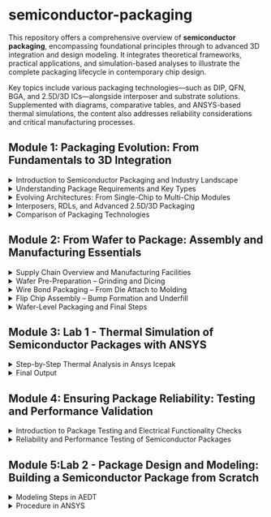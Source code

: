 # semiconductor-packaging

This repository offers a comprehensive overview of **semiconductor packaging**, encompassing foundational principles through to advanced 3D integration and design modeling. It integrates theoretical frameworks, practical applications, and simulation-based analyses to illustrate the complete packaging lifecycle in contemporary chip design.

Key topics include various packaging technologies—such as DIP, QFN, BGA, and 2.5D/3D ICs—alongside interposer and substrate solutions. Supplemented with diagrams, comparative tables, and ANSYS-based thermal simulations, the content also addresses reliability considerations and critical manufacturing processes.


<summary><h2>Module 1: Packaging Evolution: From Fundamentals to 3D Integration </h2></summary>

<details>
<summary>Introduction to Semiconductor Packaging and Industry Landscape</summary>

### Importance of Semiconductor Packaging

Semiconductor packaging is essential for transitioning a fragile silicon die from a cleanroom environment into real-world electronic systems. Dies produced by foundries like **TSMC, Intel, Samsung**, or **SK Hynix** require protection from corrosion, moisture, and mechanical stress.

#### 🛡️ Core Functions:
1. **Protection** of the die and its circuitry  
2. **Electrical connectivity** to logic boards and system components

A widely used format, such as the **Ball Grid Array (BGA)**, encloses the die in a protective mold and connects it to a substrate via wire bonds, enabling PCB integration.

![image](/images/Screenshot%20(22).png)

#### 🧠 Real-World Example:
In devices like the **iPhone 15**, packaged chips from companies like **Broadcom**, **STMicroelectronics**, **TI**, and **SK Hynix** are integrated on a compact logic board—underscoring the critical role of packaging in system integration.

---

### 🏭 The Semiconductor Value Chain

The industry comprises multiple players with specialized roles:

- **Fabless Companies**: Focus on IC design (e.g., Apple, AMD, Qualcomm)  
- **Foundries**: Fabricate silicon wafers (e.g., TSMC, GlobalFoundries)  
- **OSATs**: Handle packaging and testing (e.g., ASE, Amkor, JCET)  
- **IDMs**: Integrated firms managing design through manufacturing (e.g., Intel, Samsung)

#### 🔁 Workflow:
**Design → Wafer Fabrication → Package & Test → System Assembly**


![image](/images/Screenshot%20(23).png)

</details>

<details>
<summary>Understanding Package Requirements and Key Types</summary>

### 📌 Product Design Considerations

In SoC and board design, selecting an optimal package ensures performance, reliability, and integration. Packaging serves as a structural and functional bridge between the die and the board.

![image](/images/Screenshot%20(25).png)

#### 🔍 Key Selection Criteria:
- **Application-specific** needs (logic, memory, power)  
- **I/O Pin Count**  
- **Thermal Dissipation**  
- **Cost constraints**  
- **Reliability** under stress  
- **Form Factor** and size limits

---

### 🧱 Package Structure Overview

A standard IC package consists of:

- **Die**: The semiconductor core  
- **Carrier**: Routes signals between die and board  
- **PCB**: Final mounting platform  
- **Mold Compound**: Environmental protection

Mounting Types:
- **Through-hole**: e.g., DIP, PGA  
- **Surface-mount (SMT)**: e.g., QFP, QFN, CSP

![image](/images/Screenshot%20(27).png)

---

### 📦 Common Package Categories

- **Through-hole**: DIP, TO, PGA  
- **SMT**: QFN, PBGA, LGA, CSP  
- **Advanced**: MCM (Intel Broadwell), CoWoS (Nvidia H100)

</details>

<details>
<summary>Evolving Architectures: From Single-Chip to Multi-Chip Modules</summary>

### 📦 SoC Packaging Anatomy

Packaging not only safeguards the die but ensures electrical, thermal, and mechanical functionality in SoC systems.

#### 🔹 Leadframe-Based Packages
- **DIP**: Traditional, with wirebonds and external leads  
- **QFN**: Compact with exposed thermal pads  
- **Leadframe CSP & QFP**: Scaled for density and SMT

#### 🔹 Laminate-Based Packages
- **PBGA**: Wirebonded to laminated substrates  
- **Flip Chip PBGA**: Superior signal and thermal performance  
- **LGA, FC-CSP**: Common in modern devices

#### 🔹 Advanced Substrates
- **2D**: Dies placed side-by-side  
- **2.1D**: Adds RDL for better routing  
- **2.3D**: Uses organic interposers  
- **2.5D**: Silicon interposer for high-speed interconnects (e.g., CoWoS)

##### 📌 CoWoS in Practice
Combines HBM and logic SoC on a silicon interposer, used in AI and HPC platforms.

![image](/images/Screenshot%20(28).png)

</details>

<details>
<summary>Interposers, RDLs, and Advanced 2.5D/3D Packaging</summary>

### 📘 Package Architecture & Classification

Modern packages serve single-chip and multi-die systems using complex substrates and interposers.

#### 🏗️ Stack Overview
1. **Semiconductors**: SoCs or chiplets  
2. **Carrier Substrate**: Interface using interposers or thin-film  
3. **PCB**: Final system-level integration

#### 🔀 Multichip Approaches
- **Thin-Film** for compact integration  
- **TSV-less Interposers** for moderate complexity  
- **Passive/Active TSV Interposers** for vertical, high-density interconnects

#### 📦 Integration Levels
- **PBGA**: Single-die  
- **fcCSP**: Flip-chip variant  
- **2D/2.1D**: RDL-enhanced multichip  
- **2.3D–2.5D**: Interposer-enabled  
- **3D**: Full stacking with TSVs

#### 🔧 Example Applications
- **2.5D AI accelerators** with HBM  
- **fcCSP for mobile/IoT**  
- **3D packaging for datacenters and HPC**

![image](/images/Screenshot%20(29).png)

_Source: [Semiconductor Advanced Packaging by John H. Lau](https://www.amazon.com/Semiconductor-Advanced-Packaging-John-Lau/dp/1119869919)_

</details>

<details>
<summary>Comparison of Packaging Technologies</summary>

### 📦 IC Package Comparison

| **Type** | **Advantages** | **Limitations** | **Applications** |
|----------|----------------|------------------|------------------|
| **DIP** | Inexpensive, robust | Bulky, low pin count | Legacy systems |
| **QFN** | Compact, thermally efficient | Limited I/O | Mobile, telecom |
| **LGA** | High density | Fragile, tough to repair | ASICs, controllers |
| **BGA** | Excellent performance | Complex rework | High-end ICs |
| **fcCSP** | Small, cost-effective | Solder challenges | Wearables, smartphones |
| **2.1D** | Efficient integration | Longer routing | RF, datacenters |
| **2.3D** | High I/O, low cost | RDL durability | AI, HPC |
| **2.5D/3D** | High bandwidth, low latency | Expensive | Advanced compute, AI |

</details>


<summary><h2> Module 2: From Wafer to Package: Assembly and Manufacturing Essentials</h2></summary>

<details>
<summary>Supply Chain Overview and Manufacturing Facilities  </summary>

## Semiconductor Packaging – Theoretical Overview

This section presents a structured view of the **semiconductor supply chain** and the inner workings of a **package manufacturing facility**, commonly referred to as ATMP (Assembly, Testing, Marking, and Packaging).

## 🔄 Semiconductor Supply Chain

The semiconductor supply chain is a multi-step process that transforms raw silicon into fully functional electronic products. Key stages include:

### 1. 🎨 **Design House**
- **Inputs**: EDA tools, Foundry PDKs  
- **Outputs**: IC design files (e.g., GDSII), test programs  
- **Task**: Digital chip design using industry-standard software

### 2. 🧪 **Wafer Fabrication**
- **Inputs**: Silicon wafers, equipment, gases, chemicals  
- **Output**: IC-fabricated wafers  
- **Task**: Fabrication of circuits using photolithography and related techniques

### 3. 📦 **Package Assembly & Test (ATMP)**
- **Inputs**: Substrates, materials, tools  
- **Output**: Packaged ICs (e.g., Apple A15)  
- **Task**: Dicing, die attach, wire/flip-chip bonding, encapsulation, and testing

### 4. 🔧 **Board Assembly & Test**
- **Inputs**: PCBs and packaging components  
- **Output**: Assembled boards with ICs  
- **Task**: Surface-mount integration and board-level validation

### 5. 📱 **System Assembly**
- **Inputs**: Electronic components  
- **Output**: Final end-product (e.g., iPhone)  
- **Task**: Product-level integration and verification

![image](/images/Screenshot%20(33).png)


---
## 🏭 Inside a Package Manufacturing Facility (ATMP)

ATMP encompasses four core operations: **Assembly**, **Testing**, **Marking**, and **Packaging**.

### 🏢 Facility Types
- **OSAT Providers**: ASE, Amkor, TATA  
- **In-House Facilities**: Intel, TSMC, Micron, Samsung

### 🧱 Facility Layout

#### 🔹 Material Preparation
- Staging of raw materials for production

#### 🔹 Processing Zone (Cleanroom ISO Class 6 & 7)
- Die bonding  
- Wire/Flip-chip bonding  
- Encapsulation  
- RDL formation

#### 🔹 Testing Zone
- Electrical characterization  
- Burn-in and reliability testing

#### 🔹 Warehouse & Utilities
- Packaged IC storage and infrastructure support

![image](/images/Screenshot%20(34).png)

</details>

<details>
<summary>Wafer Pre-Preparation – Grinding and Dicing </summary>

### Wafer Preparation in the Cleanroom

The wafer preparation process, performed in an **ISO Class 7 cleanroom**, ensures wafer integrity during handling and processing.

#### 🔄 Process Flow

1. **Incoming Wafer Carrier** – Protective handling for contamination control  
2. **Inspection** – Visual and optical checks  
3. **Front-Side Tape Lamination** – Protection for grinding and dicing  
4. **Backside Grinding** – Thickness reduction for thermal/mechanical performance  
5. **Tape Frame Mounting** – Stabilizes dies using adhesive ring frame  
6. **Two-Step Dicing** –  
   - **Laser Grooving**: Weakens scribe lines  
   - **Blade Dicing**: Separates dies with high precision

![image](/images/Screenshot%20(35).png)

</details>

<details>
<summary>Wire Bond Packaging – From Die Attach to Molding</summary>

### 🛠️ Cleanroom Activities: Wire Bond Packaging

This section details the process flow for **wire bond packaging**, a widely used technique in semiconductor assembly.

#### ⚙️ Process Steps

1. **Die Attach** – Epoxy dispensing, chip pick and place  
2. **Curing** – Heat to secure epoxy bond  
3. **Wire Bonding** –  
   - Ball bond (EFO spark), wire loop, and crescent bond  
4. **Transfer Molding** – Encapsulation using resin  
5. **Laser Marking** – Engraving identification  
6. **Singulation** – Precision dicing of molded units

<img src="images/Screenshot (38).png" alt="Wire Bond Packaging" width="600"/>

</details>

<details>
<summary>Flip Chip Assembly – Bump Formation and Underfill</summary>

### 📦 Cleanroom Process: Flip Chip Packaging

Flip chip packaging enhances electrical performance and I/O density by mounting the die face-down on the substrate.

#### 🔩 Process Steps

1. **Bump Formation** – Solder bump deposition and reflow  
2. **Chip Flip and Placement** – Alignment with flux  
3. **Reflow** – Forms die-substrate solder joints  
4. **Flux Cleansing** – Solvent spray to prevent corrosion  
5. **Underfill Application and Cure** – Mechanical and thermal enhancement  
6. **Molding and Marking** – Encapsulation and traceability  
7. **Ball Mounting and Final Reflow** – External connections formed

<img src="images/Screenshot (39).png" alt="Flip Chip Process" width="600"/>

</details>

<details>
<summary>Wafer-Level Packaging and Final Steps</summary>

### 🧩 Wafer-Level Packaging (WLP)

WLP enables IC packaging directly on the wafer, offering reduced size and cost benefits.

#### 🔁 Reconstitution Workflow

1. **Die Placement** – Good dies placed on temporary carrier  
2. **Molding** – Formation of reconstituted wafer  
3. **Carrier Release** – Final molded structure

#### 🔧 RDL Steps

1. **Dielectric & Metal Coating**  
2. **RDL Patterning**  
3. **Solder Ball Attachment**  
4. **Laser Marking & Singulation**

<img src="images/Screenshot (43).png" alt="Wafer Level Packaging" width="600"/>

</details>


<summary> <h2> Module 3: Lab 1 - Thermal Simulation of Semiconductor Packages with ANSYS </h2> </summary>

<details>
<summary> Step-by-Step Thermal Analysis in Ansys Icepak </summary>

### 🧊 Ansys Icepak Lab – Initial Setup & Flipchip BGA Package Creation

This lab guide provides a detailed walkthrough for setting up a thermal simulation in **Ansys Icepak**, focused on a **Flipchip BGA package**. The simulation is conducted for a **1 W power input** to evaluate thermal performance.

---

### Step-by-Step Thermal Analysis Procedure

#### Step 1: Insert Icepak Design
- Launch **Ansys Workbench**
- Go to `Project` → `Insert Icepak Design`

---

#### Step 2: Open Icepak Layout
- Click the **Icepak** tab to access the layout environment

---

#### Step 3: Create a Flipchip BGA Package
- Navigate to `Icepak` → `Toolkit` → `Geometry` → `Packages` → `Flipchip_BGA`
- In the configuration window, set:
  - **xLength**: 15 mm
  - **yLength**: 15 mm
  - **Package Thickness**: 3 mm
  - **Model Type**: Detailed
  - **Symmetry**: Full
- Click **OK** to generate and visualize the model

---

#### Step 4: Review the Model Structure
- Expand the **Solids** section in the **Model Tree** to inspect:
  - `Substrate`
  - `Die`
  - `Underfill`, and others

---

####  Step 5: Assign Thermal Power
- Go to `Project Manager` → `Thermal`
- Set **Power** input to `1 W` → Click **OK**

---

####  Step 6: Define Thermal Sources
- In **Solids**, select `Flipchip-BGA1_substrate`
  - Right-click → `Assign Thermal` → `Source`
  - Set **Thermal Condition** to `Ambient Temperature` → Click **OK**
- Remove unnecessary elements (e.g., `Flipchip_BGA_trace1` under Thermal)

---

#### Step 7: Assign Temperature Monitors
- In `Solids`, assign temperature monitors to:
  - `Substrate`
  - `Die`
  - `Underfill`

---

#### Step 8: Generate Mesh
- Navigate to the **Mesh** tab
- Go to `Simulation` → `Generate Mesh`
- Save the file when prompted

---

#### Step 9: Verify Mesh Quality
- In **Mesh Visualization**, use `Quality` tools to check:
  - Face Alignment
  - Skewness
  - Volume parameters

---

#### Step 10: Validate Setup
- Click `Validate` from the main toolbar
- Ensure all configuration checks return green status

---

#### Step 11: Run Simulation & Plot Results
- Click `Analyze All` from the top menu
- Select `Flipchip BGA` package
- Go to `Plot Field` → `Temperature` → `Temperature`

##### Output Configuration:
- Enable:
  - `Specify Name`
  - `Specify Folder`
  - `Plot on Surface Only`
- Under **Surface Smoothing**, select **Gaussian Smoothing**
- Confirm with **OK**, then click **Done**

---
</details>

<details>
<summary> Final Output </summary>

The thermal simulation for the **Flipchip BGA package** at **1 W input** completes successfully, with temperature field visualization.

---

### 📸 Simulation Screenshots

<table>
  <tr>
    <td><img src="images/1_Lab/Screenshot (52).png" /></td>
    <td><img src="images/1_Lab/Screenshot (53).png" /></td>

  </tr>
  <tr>
    <td><img src="images/1_Lab/Screenshot (55).png" /></td>
    <td><img src="images/1_Lab/Screenshot (56).png" /></td>

  </tr>
  <tr>
    <td><img src="images/1_Lab/Screenshot (58).png" /></td>
    <td><img src="images/1_Lab/Screenshot (59).png" /></td>

  </tr>
  <tr>
    <td><img src="images/1_Lab/Screenshot (62).png" /></td>
    <td><img src="images/1_Lab/Screenshot (63).png" /></td>

  </tr>
  <tr>
    <td><img src="images/1_Lab/Screenshot (65).png" /></td>
    <td><img src="images/1_Lab/Screenshot (66).png" /></td>

  </tr>
  <tr>
    <td><img src="images/1_Lab/Screenshot (68).png" /></td>
    <td><img src="images/1_Lab/Screenshot (69).png" /></td>

  </tr>
  <tr>
    <td><img src="images/1_Lab/Screenshot (72).png" /></td>
    <td><img src="images/1_Lab/Screenshot (73).png" /></td>

  </tr>
  <tr>
    <td><img src="images/1_Lab/Screenshot (75).png" /></td>
    <td><img src="images/1_Lab/Screenshot (76).png" /></td>

  </tr>
  <tr>
    <td><img src="images/1_Lab/Screenshot (78).png" /></td>
    <td><img src="images/1_Lab/Screenshot (79).png" /></td>

  </tr>
  <tr>
    <td><img src="images/1_Lab/Screenshot (82).png" /></td>
    <td><img src="images/1_Lab/Screenshot (83).png" /></td>

  </tr>
  <tr>
    <td><img src="images/1_Lab/Screenshot (85).png" /></td>
    <td><img src="images/1_Lab/Screenshot (86).png" /></td>

  </tr>
  <tr>
    <td><img src="images/1_Lab/Screenshot (88).png" /></td>
    <td><img src="images/1_Lab/Screenshot (89).png" /></td>
 
  </tr>
  <tr>
    <td><img src="images/1_Lab/Screenshot (92).png" /></td>
    <td><img src="images/1_Lab/Screenshot (93).png" /></td>

  </tr>
  <tr>
    <td><img src="images/1_Lab/Screenshot (95).png" /></td>
    <td><img src="images/1_Lab/Screenshot (96).png" /></td>

  </tr>
  <tr>
    <td><img src="images/1_Lab/Screenshot (98).png" /></td>
    <td><img src="images/1_Lab/Screenshot (99).png" /></td>

  </tr>
  <tr>
    <td><img src="images/1_Lab/Screenshot (100).png" /></td>
    <td><img src="images/1_Lab/Screenshot (101).png" /></td>

  </tr>
  <tr>
    <td><img src="images/1_Lab/Screenshot (105).png" /></td>
    <td><img src="images/1_Lab/Screenshot (106).png" /></td>

  </tr>
  
</table>
</details>


<summary><h2>Module 4: Ensuring Package Reliability: Testing and Performance Validation</h2></summary>

<details>
<summary>Introduction to Package Testing and Electrical Functionality Checks</summary>

### Overview: Semiconductor Testing Across Manufacturing Stages

Comprehensive testing of semiconductor devices is essential to ensure performance, functionality, and long-term reliability. Testing is performed at multiple stages during manufacturing, including both the **Foundry** and **OSAT (Outsourced Semiconductor Assembly and Test)** phases.

---

###  Foundry-Level Testing

1. **Front-End Manufacturing**
   - Involves fabrication of integrated circuits on silicon wafers.
   - Emphasizes **process development** for high yield and quality assurance.

2. **Wafer Probe Test**
   - Electrical tests conducted on individual dies pre-dicing.
   - Identifies and marks non-functional dies.

3. **Wafer Sorting**
   - Functional dies are sorted for packaging; defective ones are discarded.

---

### OSAT-Level Testing

1. **Package Manufacturing**
   - Involves die bonding, wire or flip-chip bonding, and encapsulation.
   - Continued **process development** enhances packaging quality.

<img src="images/Screenshot (46).png"/>

2. **Package Testing**
   - Conducted in ISO Class 6/7 cleanroom conditions.
   - Includes:
     - **AOST (Assembly Open and Short Test)** – Detects shorts/opens
     - **Burn-in Testing** – Applies electrical and thermal stress
     - **Final Testing** – Verifies functionality across temperature extremes

<img src="images/Screenshot (47).png"/>

---

### 🧪 AOST: Assembly Open and Short Test

**Purpose**: Rapid identification of electrical opens or shorts in packaged devices.

- Performed post **Trim & Form** or **Singulation**
- Combines electrical testing with visual inspection (e.g., missing leads, damaged balls)
- Utilizes **Product Grade Sort (PGSRT)** to classify:
  - Best (1), Better (2, 3), Scrap (4)

**Common Defects**:
- Head on Pillow (HoP)
- Non-Wet Open (NWO)
- Bridging
- Die cracks
- Warpage (Concave/Convex)

<img src="images/Screenshot (48).png"/>

---

### 🧠 Summary

Testing at each manufacturing stage:
- Detects and eliminates defective units early
- Enhances product reliability and customer satisfaction
- Increases manufacturing yield and lowers failure rates

</details>

<details>
<summary>Reliability and Performance Testing of Semiconductor Packages</summary>

### IC Testing Procedures: Burn-in, Final Testing, and ATE Systems

This section details the core testing methodologies applied to packaged ICs, including **Burn-in**, **Final Electrical Testing**, and usage of **Automatic Test Equipment (ATE)**.

---

### Burn-in Testing

**Objective**: Identify latent defects under accelerated stress conditions (temperature, voltage, and power cycling).

- Targets early-life (infant mortality) failures
- Devices are mounted on **Burn-in boards** and subjected to oven heating
- Accelerated by high voltage and temperature
- Captures failure rates beyond the early wear-out phase

**Detected Failures**:
- Dielectric breakdown
- Metallization faults
- Electromigration

**Note**: Burn-in enhances reliability but may slightly reduce product lifespan.

<img src="images/Screenshot (49).png"/>

---

### ✅ Final Test

**Objective**: Validate the packaged IC under extreme temperature conditions as per datasheet specifications.

- Conducted with **temperature-controlled fixtures**
- Includes:
  - **Hot Test**: High-temperature electrical testing
  - **Cold Test**: Low-temperature electrical verification

**Example DUT**: LM741 Operational Amplifier (OPAMP)

<img src="images/Screenshot (50).png"/>

---

### Summary: ATE and Test Categories

**Automatic Test Equipment (ATE)** automates the electrical verification of packaged ICs through various test modes:

- **Parametric Tests**: Validate voltage/current performance
- **Functional Tests**: Ensure correct logical behavior
- **Speed Tests**: Determine maximum operating frequency

**Key Performance Indicators**:
- Yield
- Test time
- Test coverage

**Common ATE Tools**:
- In-Circuit Testers (ICT)
- Collaborative Robots (COBOT)
- Handler Units
- Teradyne Test Systems

<img src="images/Screenshot (51).png"/>

</details>



<summary> <h2> Module 5:Lab 2 - Package Design and Modeling: Building a Semiconductor Package from Scratch </h2> </summary>

<details>
<summary> Modeling Steps in AEDT </summary>

### Creating a Wire Bond Package Cross-Section in Ansys AEDT

This lab exercise guides the step-by-step construction of a semiconductor **wire bond package** using **Ansys Electronics Desktop (AEDT)**. The objective is to model the complete package cross-section, including the die, substrate, bonding wires, and mold compound.


#### 1. Start a New Project
- Launch **Ansys Electronics Desktop**
- Select **Q3D Layout Design** as the project type

#### 2. Create the Die
- Use **Modeler → Surface → Rectangle** to draw the die
- Set **thickness**: `0.2 mm`
- Rename the object to `die`
- Assign **material**: `Silicon`

#### 3. Create the Substrate
- Create another rectangle with dimensions: `5 mm x 5 mm`
- Apply a **thickness** of `-0.5 mm` to represent the substrate
- Rename as `substrate`
- Position the die on top using: `(x = -1, y = -1, z = -0.1)`

#### 4. Add Die Attach Layer
- Draw a rectangle of the same size as the die at the origin `(0, 0, 0)`
- Set **thickness**: `-0.1 mm`
- Assign **material**: `modified_epoxy` for thermal modeling

#### 5. Create the Die Pad
- Add a thin rectangle to represent the **die pad**
- Define **thickness**: `0.005 mm`

#### 6. Add Bond Pads
- Place bond pads on the die and substrate
- Assign **metallic materials** (e.g., gold or aluminum) to these pads

#### 7. Add Bond Wires
- Use the **Bondwire Tool** to create wire connections between die pads and substrate pads
- Select **gold wire** as the bonding material

#### 8. Add Mold Compound
- Create a rectangular enclosure around the die and wires
- Set **thickness**: `1.2 mm`
- Assign **material**: Epoxy mold compound for protection

</details>

<details>
<summary> Procedure in ANSYS</summary>

<table>
  <tr>
    <td><img src="images/2_Lab/Screenshot (109).png" /></td>
    <td><img src="images/2_Lab/Screenshot (110).png" /></td>

  </tr>
  <tr>
    <td><img src="images/2_Lab/Screenshot (112).png" /></td>
    <td><img src="images/2_Lab/Screenshot (113).png" /></td>

  </tr>
  <tr>
    <td><img src="images/2_Lab/Screenshot (115).png" /></td>
    <td><img src="images/2_Lab/Screenshot (116).png" /></td>

  </tr>
  <tr>
    <td><img src="images/2_Lab/Screenshot (118).png" /></td>
    <td><img src="images/2_Lab/Screenshot (119).png" /></td>

  </tr>
  <tr>
    <td><img src="images/2_Lab/Screenshot (121).png" /></td>
    <td><img src="images/2_Lab/Screenshot (122).png" /></td>

  </tr>
  <tr>
    <td><img src="images/2_Lab/Screenshot (124).png" /></td>
    <td><img src="images/2_Lab/Screenshot (125).png" /></td>

  </tr>
  <tr>
    <td><img src="images/2_Lab/Screenshot (127).png" /></td>
    <td><img src="images/2_Lab/Screenshot (128).png" /></td>

  </tr>
  <tr>
    <td><img src="images/2_Lab/Screenshot (130).png" /></td>
    <td><img src="images/2_Lab/Screenshot (131).png" /></td>

  </tr>
  <tr>
    <td><img src="images/2_Lab/Screenshot (133).png" /></td>
    <td><img src="images/2_Lab/Screenshot (134).png" /></td>

  </tr>
  <tr>
    <td><img src="images/2_Lab/Screenshot (136).png" ></td>
    <td><img src="images/2_Lab/Screenshot (137).png" /></td>

  </tr>
  <tr>
    <td><img src="images/2_Lab/Screenshot (139).png" /></td>
    <td><img src="images/2_Lab/Screenshot (140).png" /></td>

  <tr>
    <td><img src="images/2_Lab/Screenshot (142).png" /></td>
    <td><img src="images/2_Lab/Screenshot (143).png" /></td>

  </tr>
  <tr>
    <td><img src="images/2_Lab/Screenshot (145).png" /></td>
    <td><img src="images/2_Lab/Screenshot (146).png" /></td>

  </tr>
  <tr>
    <td><img src="images/2_Lab/Screenshot (148).png" /></td>
    <td><img src="images/2_Lab/Screenshot (149).png" /></td>

  </tr>
  <tr>
    <td><img src="images/2_Lab/Screenshot (151).png" /></td>
    <td><img src="images/2_Lab/Screenshot (152).png" /></td>

  </tr>
  <tr>
    <td><img src="images/2_Lab/Screenshot (154).png" /></td>
    <td><img src="images/2_Lab/Screenshot (155).png" /></td>

  </tr>
  <tr>
    <td><img src="images/2_Lab/Screenshot (157).png" /></td>
    <td><img src="images/2_Lab/Screenshot (158).png" /></td>

  </tr>
  <tr>
    <td><img src="images/2_Lab/Screenshot (161).png" /></td>
    <td><img src="images/2_Lab/Screenshot (162).png" /></td>

  </tr>
</table>

</details>
